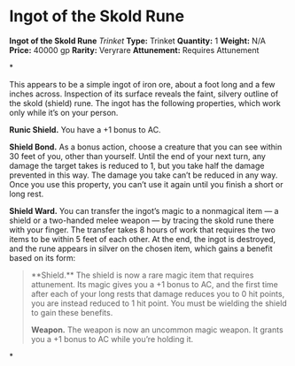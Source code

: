 # Ingot of the Skold Rune

**Ingot of the Skold Rune**
_Trinket_
**Type:** Trinket
**Quantity:** 1
**Weight:** N/A
**Price:** 40000 gp
**Rarity:** Veryrare
**Attunement:** Requires Attunement

*<p>This appears to be a simple ingot of iron ore, about a foot long and a few inches across. Inspection of its surface reveals the faint, silvery outline of the skold (shield) rune. The ingot has the following properties, which work only while it’s on your person.

**Runic Shield.** You have a +1 bonus to AC.

**Shield Bond.** As a bonus action, choose a creature that you can see within 30 feet of you, other than yourself. Until the end of your next turn, any damage the target takes is reduced to 1, but you take half the damage prevented in this way. The damage you take can’t be reduced in any way. Once you use this property, you can’t use it again until you finish a short or long rest.

**Shield Ward.** You can transfer the ingot’s magic to a nonmagical item — a shield or a two-handed melee weapon — by tracing the skold rune there with your finger. The transfer takes 8 hours of work that requires the two items to be within 5 feet of each other. At the end, the ingot is destroyed, and the rune appears in silver on the chosen item, which gains a benefit based on its form:</p>
<blockquote>
<p>**Shield.** The shield is now a rare magic item that requires attunement. Its magic gives you a +1 bonus to AC, and the first time after each of your long rests that damage reduces you to 0 hit points, you are instead reduced to 1 hit point. You must be wielding the shield to gain these benefits.

**Weapon.** The weapon is now an uncommon magic weapon. It grants you a +1 bonus to AC while you’re holding it.</p>
</blockquote>*